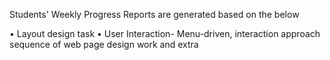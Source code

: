 Students' Weekly Progress Reports are generated based on the below 

•	Layout design task
•	User Interaction- Menu-driven, interaction approach sequence of web page design work and extra
